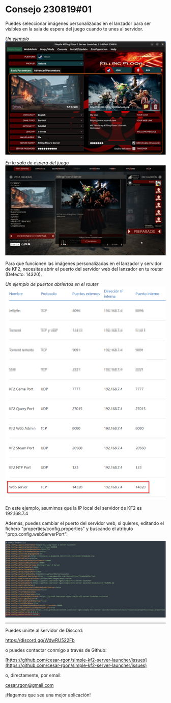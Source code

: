 # Consejo 230819#01

Puedes seleccionar imágenes personalizadas en el lanzador para ser visibles en la sala de espera del juego cuando  te unes al servidor.

*Un ejemplo*
![Launcher screenshot](https://raw.githubusercontent.com/cesar-rgon/simple-kf2-server-launcher/master/doc/images/screenshot14.png)

*En la sala de espera del juego*
![Launcher screenshot](https://raw.githubusercontent.com/cesar-rgon/simple-kf2-server-launcher/master/doc/images/screenshot-in-game2.jpg)

Para que funcionen las imágenes personalizadas en el lanzador y servidor de KF2, necesitas abrir el puerto del servidor web del lanzador en tu router (Defecto: 14320).

*Un ejemplo de puertos abriertos en el router*
![Launcher screenshot](https://raw.githubusercontent.com/cesar-rgon/simple-kf2-server-launcher/master/tips/images/tip3-01.png)

En este ejemplo, asumimos que la IP local del servidor de KF2 es 192.168.7.4

Además, puedes cambiar el puerto del servidor web, si quieres, editando el fichero "properties/config.properties" y buscando el atributo "prop.config.webServerPort".

![Launcher screenshot](https://raw.githubusercontent.com/cesar-rgon/simple-kf2-server-launcher/master/tips/images/tip3-02.png)

---

Puedes unirte al servidor de Discord:

https://discord.gg/WdwRU522Fb

o puedes contactar conmigo a través de Github:

[https://github.com/cesar-rgon/simple-kf2-server-launcher/issues](https://github.com/cesar-rgon/simple-kf2-server-launcher/issues)

o, directamente, por email:

[cesar.rgon@gmail.com](mailto:cesar.rgon@gmail.com)

¡Hagamos que sea una mejor aplicación!